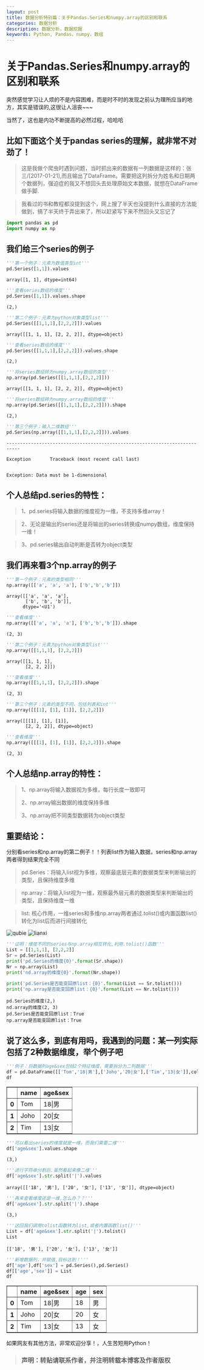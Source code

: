 ```yaml
---
layout: post
title: 数据分析特别篇：关于Pandas.Series和numpy.array的区别和联系
categories: 数据分析
description: 数据分析，数据挖掘
keywords: Python, Pandas，numpy，数组
---
```

# 关于Pandas.Series和numpy.array的区别和联系 #
突然感觉学习让人烦的不是内容困难，而是时不时的发现之前认为理所应当的地方，其实是错误的,这很让人沮丧~~~

当然了，这也是内功不断提高的必然过程，哈哈哈

## 比如下面这个关于pandas series的理解，就非常不对劲了！

>  这是我做个爬虫时遇到问题，当时抓出来的数据有一列数据是这样的：张三/[2017-01-21],而且输出了DataFrame。需要把这列拆分为姓名和日期两个数据列，强迫症的我又不想回头去处理原始文本数据，就想在DataFrame做手脚.

>我看过的书和教程都没提到这个，网上搜了半天也没提到什么直接的方法能做到，搞了半天终于弄出来了，所以赶紧写下来不然回头又忘记了


```python
import pandas as pd
import numpy as np
```

## 我们给三个series的例子 ##


```python
'''第一个例子：元素为数值类型int'''
pd.Series([1,1]).values
```




    array([1, 1], dtype=int64)




```python
'''查看series数组的维度'''
pd.Series([1,1]).values.shape
```




    (2,)




```python
'''第二个例子：元素为python对象类型list'''
pd.Series([[1,1,1],[2,2,2]]).values
```




    array([[1, 1, 1], [2, 2, 2]], dtype=object)




```python
'''查看series数组的维度'''
pd.Series([[1,1,1],[2,2,2]]).values.shape
```




    (2,)




```python
'''将series数组转为numpy.array数组的类型'''
np.array(pd.Series([[1,1,1],[2,2,2]]))
```




    array([[1, 1, 1], [2, 2, 2]], dtype=object)




```python
'''将series数组转为numpy.array数组的维度'''
np.array(pd.Series([[1,1,1],[2,2,2]])).shape
```




    (2,)




```python
'''第三个例子：输入二维数组'''
pd.Series(np.array([[1,1,1],[2,2,2]])).values
```


    ---------------------------------------------------------------------------

    Exception       Traceback (most recent call last)


    Exception: Data must be 1-dimensional


## 个人总结pd.series的特性： ##
> 1、pd.series将输入数据的维度视为一维，不支持多维array！

> 2、无论是输出的series还是将输出的series转换成numpy数组，维度保持一维！

> 3、pd.series输出自动判断是否转为object类型

## 我们再来看3个np.array的例子 ##


```python
'''第一个例子：元素的类型相同'''
np.array([['a', 'a', 'a'], ['b','b','b']])
```




    array([['a', 'a', 'a'],
           ['b', 'b', 'b']],
          dtype='<U1')




```python
'''查看维度'''
np.array([['a', 'a', 'a'], ['b','b','b']]).shape
```




    (2, 3)




```python
'''第二个例子：元素为python对象类型list'''
np.array([[1,1,1], [2,2,2]])
```




    array([[1, 1, 1],
           [2, 2, 2]])




```python
'''查看维度'''
np.array([[1,1,1], [2,2,2]]).shape
```




    (2, 3)




```python
'''第三个例子：元素的类型不同，包括列表和int'''
np.array([[[1], [1], [1]], [2,2,2]])
```




    array([[[1], [1], [1]],
           [2, 2, 2]], dtype=object)




```python
'''查看维度'''
np.array([[[1], [1], [1]], [2,2,2]]).shape
```




    (2, 3)



## 个人总结np.array的特性： ##
> 1、np.array将输入数据视为多维，每行长度一致即可
>
> 2、np.array输出数据的维度保持多维
>
> 3、np.array把不同类型数据转为object类型

## 重要结论： ##
分别看series和np.array的第二例子！！列表list作为输入数据，series和np.array两者得到结果完全不同

> pd.Series：将输入list视为多维，观察最底层元素的数据类型来判断输出的类型，且保持维度多维

> np.array：将输入list视为一维，观察最外层元素的数据类型来判断输出的类型，且保持维度一维

> list: 核心作用，一维series和多维np.array两者通过.tolist()或内置函数list()转化为list后而进行间接转化

![qubie](/images/blog/2017-07-11_1.png)
![lianxi](/images/blog/2017-07-11_2.png)

```python
'''证明：维度不同的series与np.array相互转化,利用.tolist()函数'''
List = [[1,1,1], [2,2,2]]
Sr = pd.Series(List)
print('pd.Series的维度{0}'.format(Sr.shape))
Nr = np.array(List)
print('nd.array的维度{0}'.format(Nr.shape))

print('pd.Series是否能变回原list：{0}'.format(List == Sr.tolist()))
print('np.array是否能变回原list：{0}'.format(List == Nr.tolist()))
```

    pd.Series的维度(2,)
    nd.array的维度(2, 3)
    pd.Series是否能变回原list：True
    np.array是否能变回原list：True


## 说了这么多，到底有用吗，我遇到的问题：某一列实际包括了2种数据维度，举个例子吧 ##


```python
'''例子：将数据列age&sex包括2个特征维度，需要拆分为二列数据'''
df = pd.DataFrame([['Tom','18|男'],['Joho','20|女'],['Tim','13|女']],columns=['name','age&sex'])
df
```




<div>
<table border="1" class="dataframe">
  <thead>
    <tr style="text-align: right;">
      <th></th>
      <th>name</th>
      <th>age&amp;sex</th>
    </tr>
  </thead>
  <tbody>
    <tr>
      <th>0</th>
      <td>Tom</td>
      <td>18|男</td>
    </tr>
    <tr>
      <th>1</th>
      <td>Joho</td>
      <td>20|女</td>
    </tr>
    <tr>
      <th>2</th>
      <td>Tim</td>
      <td>13|女</td>
    </tr>
  </tbody>
</table>
</div>




```python
'''可以看出series的维度就是一维，而我们需要二维'''
df['age&sex'].values.shape
```




    (3,)




```python
'''进行字符串分割后.虽然看起来像二维'''
df['age&sex'].str.split('|').values
```




    array([['18', '男'], ['20', '女'], ['13', '女']], dtype=object)




```python
'''再来查看维度还是一维,怎么办？？'''
df['age&sex'].str.split('|').shape
```




    (3,)




```python
'''这回我们调用tolist函数转为list,或者内置函数list()'''
List = df['age&sex'].str.split('|').tolist()
List
```




    [['18', '男'], ['20', '女'], ['13', '女']]




```python
'''新增数据列，并赋值,目标达到！'''
df['age'],df['sex'] = pd.Series(),pd.Series()
df[['age','sex']] = List
df
```




<div>
<table border="1" class="dataframe">
  <thead>
    <tr style="text-align: right;">
      <th></th>
      <th>name</th>
      <th>age&amp;sex</th>
      <th>age</th>
      <th>sex</th>
    </tr>
  </thead>
  <tbody>
    <tr>
      <th>0</th>
      <td>Tom</td>
      <td>18|男</td>
      <td>18</td>
      <td>男</td>
    </tr>
    <tr>
      <th>1</th>
      <td>Joho</td>
      <td>20|女</td>
      <td>20</td>
      <td>女</td>
    </tr>
    <tr>
      <th>2</th>
      <td>Tim</td>
      <td>13|女</td>
      <td>13</td>
      <td>女</td>
    </tr>
  </tbody>
</table>
</div>



如果网友有其他方法，非常欢迎分享！，人生苦短用Python！

> ### 声明：转贴请联系作者，并注明转载本博客及作者版权
